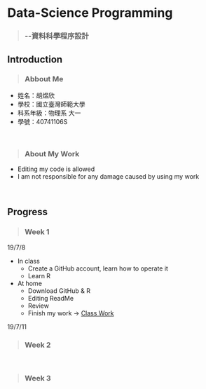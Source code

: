 # Data-Science Programming
> ### --資料科學程序設計
## Introduction
> ### Abbout Me
* 姓名：胡煜欣
* 學校：國立臺灣師範大學
* 科系年級：物理系 大一
* 學號：40741106S
<br>

> ### About My Work
* Editing my code is allowed
* I am not responsible for any damage caused by using my work
<br>

## Progress
> ### Week 1
 19/7/8
 * In class
   * Create a GitHub account, learn how to operate it
   * Learn R
 * At home
   * Download GitHub & R
   * Editing ReadMe
   * Review
   * Finish my work -> [Class Work](https://cinnyhu.github.io/Class/Week1/no_title.html)<br>
   
 19/7/11
<br>

> ### Week 2
<br>

> ### Week 3
